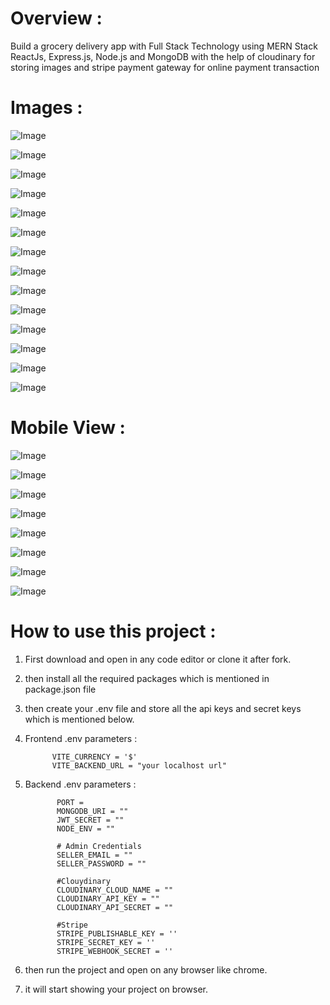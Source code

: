 #  Overview :

Build a grocery delivery app with Full Stack Technology using MERN Stack ReactJs, Express.js, Node.js and MongoDB with the help of cloudinary for storing images and stripe payment gateway for online payment transaction

#  Images :

![Image](https://github.com/user-attachments/assets/d69a3422-6b80-4fa2-8776-0215cd33e08b)

![Image](https://github.com/user-attachments/assets/c79dc1eb-5828-4808-b6d3-3478734d4182)

![Image](https://github.com/user-attachments/assets/3c8d8abe-c32a-4ef4-8f05-8b4872ea6f40)

![Image](https://github.com/user-attachments/assets/220102ba-f7f7-44d3-a8b7-63eb1135d343)

![Image](https://github.com/user-attachments/assets/bb94ad2d-5935-4d85-9a07-703d660a8ca7)

![Image](https://github.com/user-attachments/assets/302a009d-7803-4b18-a4c6-5255921fd391)

![Image](https://github.com/user-attachments/assets/99dcf9ed-849f-4095-8d63-87ae5315755d)

![Image](https://github.com/user-attachments/assets/9344eabd-cbfb-413e-87a6-7d2f32941a38)

![Image](https://github.com/user-attachments/assets/3f72f97e-3cb1-4c6c-bf4c-4ce4285f640a)

![Image](https://github.com/user-attachments/assets/c09c0efc-1db0-493b-a59c-96ee13f8c99c)

![Image](https://github.com/user-attachments/assets/ea082220-f4fa-407b-a49a-186404c6a819)

![Image](https://github.com/user-attachments/assets/6320fded-9eeb-420a-aaae-10d46816e27c)

![Image](https://github.com/user-attachments/assets/05130d4b-7326-49ef-8b59-93cf7cdb9dfc)

![Image](https://github.com/user-attachments/assets/b926cab7-0507-43ad-b3e2-b3f9306cdfeb)


#  Mobile View :


![Image](https://github.com/user-attachments/assets/0b054dfa-53cf-4649-8493-afb75ab93208)

![Image](https://github.com/user-attachments/assets/67d788e8-6dc3-4c51-81eb-8bd4626f5150)

![Image](https://github.com/user-attachments/assets/2f53f296-d98e-4826-ad19-d53a63d2b81b)

![Image](https://github.com/user-attachments/assets/20125b42-66a7-411d-a7fb-4e96b75cd6c8)

![Image](https://github.com/user-attachments/assets/f8cbf885-ff9e-4a02-bc8a-a1845ca2c4ef)

![Image](https://github.com/user-attachments/assets/d6f74407-d456-477c-84d3-d90cac4fca1d)

![Image](https://github.com/user-attachments/assets/bade7a04-b78b-4345-8b10-fd3b7227c5d0)

![Image](https://github.com/user-attachments/assets/c9a47e68-a915-4378-b233-7b621e60298e)


#  How to use this project :

1. First download and open in any code editor or clone it after fork.
2. then install all the required packages which is mentioned in package.json file
3. then create your .env file and store all the api keys and secret keys which is mentioned below.
4. Frontend .env parameters :
   
             VITE_CURRENCY = '$'
             VITE_BACKEND_URL = "your localhost url"
   
5. Backend .env parameters :
       
              PORT = 
              MONGODB_URI = ""
              JWT_SECRET = ""
              NODE_ENV = ""
              
              # Admin Credentials
              SELLER_EMAIL = ""
              SELLER_PASSWORD = ""
              
              #Clouydinary
              CLOUDINARY_CLOUD_NAME = ""
              CLOUDINARY_API_KEY = ""
              CLOUDINARY_API_SECRET = ""
              
              #Stripe
              STRIPE_PUBLISHABLE_KEY = ''
              STRIPE_SECRET_KEY = ''
              STRIPE_WEBHOOK_SECRET = ''

6. then run the project and open on any browser like chrome.
7. it will start showing your project on browser.


